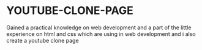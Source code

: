 # YOUTUBE-CLONE-PAGE
Gained a practical knowledge on web development and a part of the little experience on html and css which are using in web development and i also create a youtube clone page
